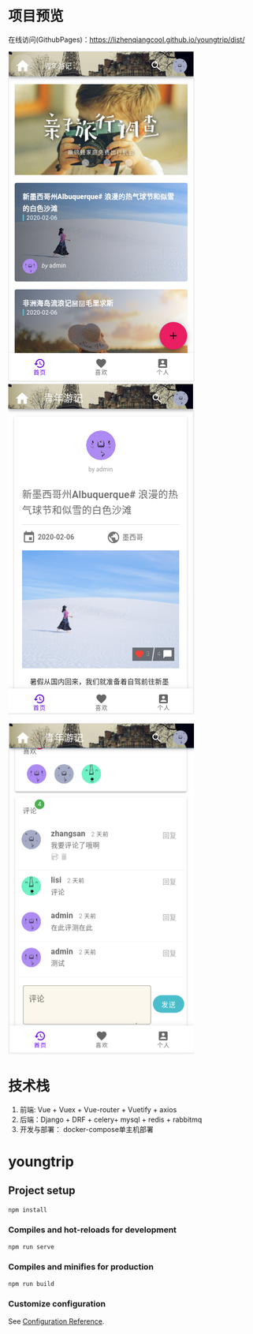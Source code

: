 # 项目预览
在线访问(GithubPages)：https://lizhenqiangcool.github.io/youngtrip/dist/

![首页](https://github.com/LizhenQiangCOOL/youngtrip/raw/master/public/youngtrip1.png) ![内容页](https://github.com/LizhenQiangCOOL/youngtrip/raw/master/public/youngtrip2.png)

![喜欢与点赞](https://github.com/LizhenQiangCOOL/youngtrip/raw/master/public/youngtrip3.png)

# 技术栈
1. 前端: Vue + Vuex + Vue-router + Vuetify + axios
2. 后端：Django + DRF + celery+ mysql + redis + rabbitmq
3. 开发与部署： docker-compose单主机部署


# youngtrip

## Project setup
```
npm install
```

### Compiles and hot-reloads for development
```
npm run serve
```

### Compiles and minifies for production
```
npm run build
```

### Customize configuration
See [Configuration Reference](https://cli.vuejs.org/config/).
